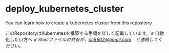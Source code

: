 # deploy_kubernetes_cluster

You can learn how to create a kubernetes cluster from this repository

このRepositoryはKubernetesを構築する手順を詳しく記載しています。\r
自動化したい方へ \r
*Shellファイルの共有が、cc8602@gmail.com　と連絡してください。*
